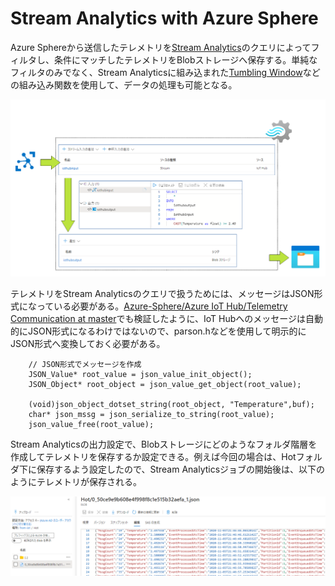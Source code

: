 # Stream Analytics with Azure Sphere
Azure Sphereから送信したテレメトリを[Stream Analytics](https://docs.microsoft.com/ja-jp/azure/stream-analytics/stream-analytics-introduction)のクエリによってフィルタし、条件にマッチしたテレメトリをBlobストレージへ保存する。単純なフィルタのみでなく、Stream Analyticsに組み込まれた[Tumbling Window](https://docs.microsoft.com/ja-jp/stream-analytics-query/tumbling-window-azure-stream-analytics)などの組み込み関数を使用して、データの処理も可能となる。

<p align="center">
  <img width="800" src="https://github.com/hayatochigi/images/blob/master/IoT%20Hub%20Example/Simple%20Stream%20Analytics%20Arch.png">
</p>

テレメトリをStream Analyticsのクエリで扱うためには、メッセージはJSON形式になっている必要がある。[Azure-Sphere/Azure IoT Hub/Telemetry Communication at master](https://github.com/hayatochigi/Azure-Sphere/tree/master/Azure%20IoT%20Hub/Telemetry%20Communication)でも検証したように、IoT Hubへのメッセージは自動的にJSON形式になるわけではないので、parson.hなどを使用して明示的にJSON形式へ変換しておく必要がある。

```
    // JSON形式でメッセージを作成
    JSON_Value* root_value = json_value_init_object();
    JSON_Object* root_object = json_value_get_object(root_value);

    (void)json_object_dotset_string(root_object, "Temperature",buf);
    char* json_mssg = json_serialize_to_string(root_value);
    json_value_free(root_value);
```

Stream Analyticsの出力設定で、Blobストレージにどのようなフォルダ階層を作成してテレメトリを保存するか設定できる。例えば今回の場合は、Hotフォルダ下に保存するよう設定したので、Stream Analyticsジョブの開始後は、以下のようにテレメトリが保存される。

<p align="center">
  <img width="800" src="https://github.com/hayatochigi/images/blob/master/IoT%20Hub%20Example/Stream_to_Blob.PNG">
</p>

